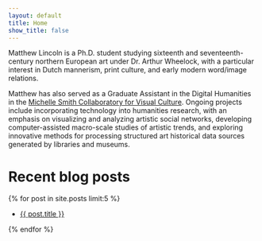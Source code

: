 ```yaml
---
layout: default
title: Home
show_title: false
---
```





Matthew Lincoln is a Ph.D. student studying sixteenth and seventeenth-century northern European art under Dr. Arthur Wheelock, with a particular interest in Dutch mannerism, print culture, and early modern word/image relations. 

Matthew has also served as a Graduate Assistant in the Digital Humanities in the [Michelle Smith Collaboratory for Visual Culture](http://michellesmithcollaboratory.umd.edu/). Ongoing projects include incorporating technology into humanities research, with an emphasis on visualizing and analyzing artistic social networks, developing computer-assisted macro-scale studies of artistic trends, and exploring innovative methods for processing structured art historical data sources generated by libraries and museums.


# Recent blog posts

{% for post in site.posts limit:5 %}
<ul>
	<li><a href="{{ post.url }}">{{ post.title }}</a></li>
</ul>
{% endfor %}

